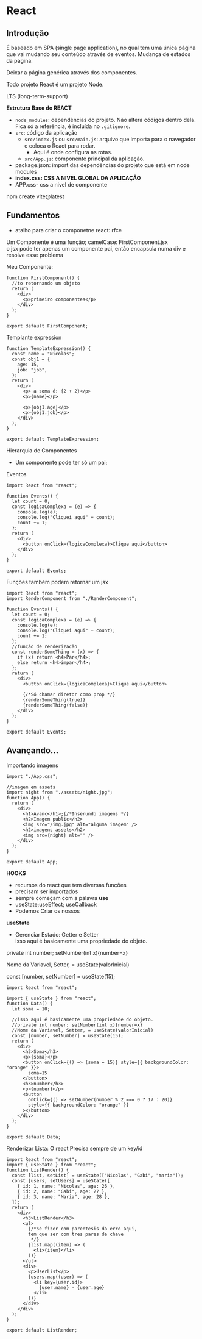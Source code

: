 # React 

## Introdução

É baseado em SPA (single page application), no qual tem uma única página que vai mudando seu conteúdo através de eventos. Mudança de estados da página.

Deixar a página genérica através dos componentes.

Todo projeto React é um projeto Node.

LTS (long-term-support)

**Estrutura Base do REACT**

- `node_modules`: dependências do projeto. Não altera códigos dentro dela. Fica só a referência, é incluída no `.gitignore`.
- `src`: código da aplicação
  - `src/index.js` ou `src/main.js`: arquivo que importa para o navegador e coloca o React para rodar.
    - Aqui é onde configura as rotas.
  - `src/App.js`: componente principal da aplicação.
- package.json: import das dependências do projeto que está em node modules 
- **index.css: CSS A NIVEL GLOBAL DA APLICAÇÃO** 
- APP.css- css a nivel de componente 

npm create vite@latest

## Fundamentos 

- atalho para criar o componetne react: rfce

Um Componente é uma função; 
camelCase: FirstComponent.jsx  
o jsx pode ter apenas um componente pai, então encapsula numa div e resolve esse problema

Meu Componente: 
``` 
function FirstComponent() {
  //to retornando um objeto
  return (
    <div>
      <p>primeiro componentes</p>
    </div>
  );
}

export default FirstComponent;
``` 
Templante expression  
``` 
function TemplateExpression() {
  const name = "Nicolas";
  const obj1 = {
    age: 15,
    job: "job",
  };
  return (
    <div>
      <p> a soma é: {2 + 2}</p>
      <p>{name}</p>

      <p>{obj1.age}</p>
      <p>{obj1.job}</p>
    </div>
  );
}

export default TemplateExpression;

```

Hierarquia de Componentes 

- Um componente pode ter só um pai; 


Eventos
``` 
import React from "react";

function Events() {
  let count = 0;
  const logicaComplexa = (e) => {
    console.log(e);
    console.log("Cliquei aqui" + count);
    count += 1;
  };
  return (
    <div>
      <button onClick={logicaComplexa}>Clique aqui</button>
    </div>
  );
}

export default Events;
```

Funções também podem retornar um jsx 

``` 
import React from "react";
import RenderComponent from "./RenderComponent";

function Events() {
  let count = 0;
  const logicaComplexa = (e) => {
    console.log(e);
    console.log("Cliquei aqui" + count);
    count += 1;
  };
  //função de renderização
  const renderSomeThing = (x) => {
    if (x) return <h4>Par</h4>;
    else return <h4>impar</h4>;
  };
  return (
    <div>
      <button onClick={logicaComplexa}>Clique aqui</button>

      {/*Só chamar diretor como prop */}
      {renderSomeThing(true)}
      {renderSomeThing(false)}
    </div>
  );
}

export default Events;
``` 
## Avançando...  

Importando imagens
``` 
import "./App.css";

//imagem em assets
import night from "./assets/night.jpg";
function App() {
  return (
    <div>
      <h1>Avanc</h1>;{/*Inserundo imagens */}
      <h2>Imagem public</h2>
      <img src="/img.jpg" alt="alguma imagem" />
      <h2>imagens assets</h2>
      <img src={night} alt="" />
    </div>
  );
}

export default App;
```

**HOOKS** 

- recursos do react que tem diversas funções 
- precisam ser importados 
- sempre começam com a palavra **use** 
- useState;useEffect; useCallback
- Podemos Criar os nossos

**useState** 

- Gerenciar Estado: Getter e Setter  
isso aqui é basicamente uma propriedade do objeto.

private int number; setNumber(int x){number=x}

Nome da Variavel, Setter, = useState(valorInicial)

const [number, setNumber] = useState(15);

``` 
import React from "react";

import { useState } from "react";
function Data() {
  let soma = 10;

  //isso aqui é basicamente uma propriedade do objeto.
  //private int number; setNumber(int x){number=x}
  //Nome da Variavel, Setter, = useState(valorInicial)
  const [number, setNumber] = useState(15);
  return (
    <div>
      <h3>Soma</h3>
      <p>{soma}</p>
      <button onClick={() => (soma = 15)} style={{ backgroundColor: "orange" }}>
        soma=15
      </button>
      <h3>number</h3>
      <p>{number}</p>
      <button
        onClick={() => setNumber(number % 2 === 0 ? 17 : 20)}
        style={{ backgroundColor: "orange" }}
      ></button>
    </div>
  );
}

export default Data;

```
Renderizar Lista: O react Precisa sempre de um key/id 
``` 
import React from "react";
import { useState } from "react";
function ListRender() {
  const [list, setList] = useState(["Nicolas", "Gabi", "maria"]);
  const [users, setUsers] = useState([
    { id: 1, name: "Nicolas", age: 26 },
    { id: 2, name: "Gabi", age: 27 },
    { id: 3, name: "Maria", age: 28 },
  ]);
  return (
    <div>
      <h3>ListRender</h3>
      <ul>
        {/*se fizer com parentesis da erro aqui, 
        tem que ser com tres pares de chave
         */}
        {list.map((item) => (
          <li>{item}</li>
        ))}
      </ul>
      <div>
        <p>UserList</p>
        {users.map((user) => (
          <li key={user.id}>
            {user.name} - {user.age}
          </li>
        ))}
      </div>
    </div>
  );
}

export default ListRender;

```